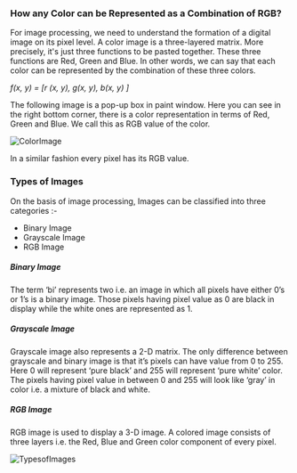 ### How any Color can be Represented as a Combination of RGB?
For image processing, we need to understand the formation of a digital image on its pixel level. A color image is a three-layered matrix. More precisely, it's just three functions to be pasted together. These three functions are Red, Green and Blue. In other words, we can say that each color can be represented by the combination of these three colors.

  *f(x, y) = [r (x, y), g(x, y), b(x, y) ]*

The following image is a pop-up box in paint window. Here you can see in the right bottom corner, there is a color representation in terms of Red, Green and Blue. We call this as RGB value of the color.

![ColorImage]()

In a similar fashion every pixel has its RGB value.

### Types of Images
On the basis of image processing, Images can be classified into three categories :-
- Binary Image
- Grayscale Image
- RGB Image

##### Binary Image
The term ‘bi’ represents two i.e. an image in which all pixels have either 0’s or 1’s is a binary image. Those pixels having pixel value as 0 are black in display while the white ones are represented as 1.


##### Grayscale Image
Grayscale image also represents a 2-D matrix. The only difference between grayscale and binary image is that it’s pixels can have value from 0 to 255. Here 0 will represent ‘pure black’ and 255 will represent ‘pure white’ color.     
The pixels having pixel value in between 0 and 255 will look like ‘gray’ in color i.e. a mixture of black and white.

##### RGB Image
RGB image is used to display a 3-D image. A colored image consists of three layers i.e. the Red, Blue and Green color component of every pixel.

![TypesofImages]()